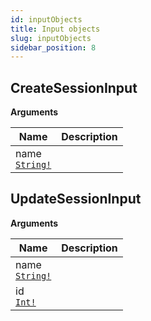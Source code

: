 ```yaml
---
id: inputObjects
title: Input objects
slug: inputObjects
sidebar_position: 8
---
```


## CreateSessionInput



<p style={{ marginBottom: "0.4em" }}><strong>Arguments</strong></p>

<table>
<thead><tr><th>Name</th><th>Description</th></tr></thead>
<tbody>
<tr>
<td>
name<br />
<a href="/koala-app/docs/development/api/scalars#string"><code>String!</code></a>
</td>
<td>

</td>
</tr>
</tbody>
</table>

## UpdateSessionInput



<p style={{ marginBottom: "0.4em" }}><strong>Arguments</strong></p>

<table>
<thead><tr><th>Name</th><th>Description</th></tr></thead>
<tbody>
<tr>
<td>
name<br />
<a href="/koala-app/docs/development/api/scalars#string"><code>String!</code></a>
</td>
<td>

</td>
</tr>
<tr>
<td>
id<br />
<a href="/koala-app/docs/development/api/scalars#int"><code>Int!</code></a>
</td>
<td>

</td>
</tr>
</tbody>
</table>

